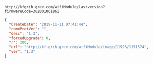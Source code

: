 `http://kfgrih.gree.com/wifiModule/Lastversion?firmwareCode=362001061861`

```json
{
  "CreateDate": "2019-11-11 07:41:44",
  "commProtVer": "",
  "desc": "1.3",
  "forcedUpgrade": 0,
  "r": 200,
  "url": "http://kf.grih.gree.com/wifiModule/image/11926/1151574",
  "ver": "1.3"
}
```